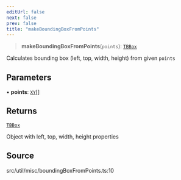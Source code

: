 ```yaml
---
editUrl: false
next: false
prev: false
title: "makeBoundingBoxFromPoints"
---
```


> **makeBoundingBoxFromPoints**(`points`): [`TBBox`](../../../type-aliases/TBBox.md)

Calculates bounding box (left, top, width, height) from given `points`

## Parameters

• **points**: [`XY`](../../../interfaces/XY.md)[]

## Returns

[`TBBox`](../../../type-aliases/TBBox.md)

Object with left, top, width, height properties

## Source

src/util/misc/boundingBoxFromPoints.ts:10
